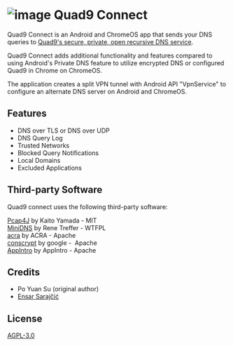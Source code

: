 # ![image](https://github.com/user-attachments/assets/a0fe83fe-7e06-43f9-aa02-4aecf2e0fca4) Quad9 Connect


Quad9 Connect is an Android and ChromeOS app that sends your DNS queries to [Quad9's secure, private, open recursive DNS service](https://quad9.net/).

Quad9 Connect adds additional functionality and features compared to using Android's Private DNS feature to utilize encrypted DNS or configured Quad9 in Chrome on ChromeOS.

The application creates a split VPN tunnel with Android API "VpnService" to configure an alternate DNS server on Android and ChromeOS.

## Features
- DNS over TLS or DNS over UDP
- DNS Query Log
- Trusted Networks
- Blocked Query Notifications
- Local Domains
- Excluded Applications

## Third-party Software

Quad9 connect uses the following third-party software:

[Pcap4J](https://github.com/kaitoy/pcap4j) by Kaito Yamada - MIT  
[MiniDNS](https://github.com/MiniDNS/minidns) by Rene Treffer - WTFPL  
[acra](https://github.com/ACRA/acra) by ACRA - Apache  
[conscrypt](https://github.com/google/conscrypt) by google -  Apache  
[AppIntro](https://github.com/AppIntro/AppIntro) by AppIntro - Apache

## Credits

- Po Yuan Su (original author)
- [Ensar Sarajčić](https://github.com/esensar)

## License

[AGPL-3.0](./LICENSE)
